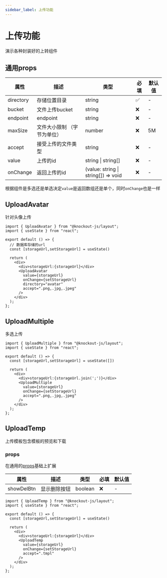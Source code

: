 ```yaml
---
sidebar_label: 上传功能
---
```

# 上传功能

演示各种封装好的上转组件

## 通用props

| 属性      | 描述                        | 类型                                    | 必填 | 默认值 |
| --------- | --------------------------- | --------------------------------------- | ---- | ------ |
| directory | 存储位置目录                | string                                  | ✅    | -      |
| bucket    | 文件上传bucket              | string                                  | ❌    | -      |
| endpoint  | endpoint                    | string                                  | ❌    | -      |
| maxSize   | 文件大小限制 （字节为单位） | number                                  | ❌    | 5M     |
| accept    | 接受上传的文件类型          | string                                  | ❌    | -      |
| value     | 上传的id                    | string &#124; string[]                  | ❌    | -      |
| onChange  | 返回上传的id                | (value: string &#124; string[]) => void | ❌    | -      |

根据组件是多选还是单选决定`value`是返回数组还是单个，同时`onChange`也是一样

## UploadAvatar

针对头像上传

```tsx preview
import { UploadAvatar } from "@knockout-js/layout";
import { useState } from "react";

export default () => {
  // 数据库存储的url
  const [storageUrl,setStorageUrl] = useState()

  return (
    <div>
      <div>storageUrl:{storageUrl}</div>
      <UploadAvatar 
        value={storageUrl} 
        onChange={setStorageUrl} 
        directory="avatar"
        accept=".png,.jpg,.jpeg" 
      />
    </div>
  );
};
```

## UploadMultiple

多选上传

```tsx preview
import { UploadMultiple } from "@knockout-js/layout";
import { useState } from "react";

export default () => {
  const [storageUrl,setStorageUrl] = useState([])

  return (
    <div>
      <div>storageUrl:{storageUrl.join(';')}</div>
      <UploadMultiple 
        value={storageUrl} 
        onChange={setStorageUrl} 
        accept=".png,.jpg,.jpeg" 
      />
    </div>
  );
};
```

## UploadTemp

上传模板包含模板的预览和下载

### props

在通用的[props](#通用props)基础上扩展

| 属性       | 描述         | 类型    | 必填 | 默认值 |
| ---------- | ------------ | ------- | ---- | ------ |
| showDelBtn | 显示删除按钮 | boolean | ❌    | -      |


```tsx preview
import { UploadTemp } from "@knockout-js/layout";
import { useState } from "react";

export default () => {
  const [storageUrl,setStorageUrl] = useState()

  return (
    <div>
      <div>storageUrl:{storageUrl}</div>
      <UploadTemp 
        value={storageUrl} 
        onChange={setStorageUrl} 
        accept=".tmpl" 
      />
    </div>
  );
};
```

